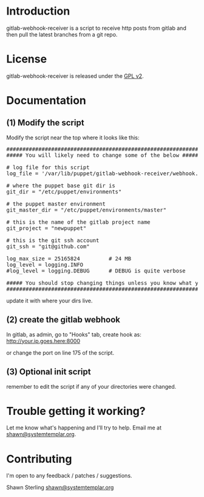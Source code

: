 # Introduction

gitlab-webhook-receiver is a script to receive http posts from gitlab and then
pull the latest branches from a git repo.


# License

gitlab-webhook-receiver is released under the [GPL v2](http://www.gnu.org/licenses/gpl-2.0.html).


# Documentation

(1) Modify the script
---------------------

Modify the script near the top where it looks like this:
<pre>
############################################################
##### You will likely need to change some of the below #####

# log file for this script
log_file = '/var/lib/puppet/gitlab-webhook-receiver/webhook.log'

# where the puppet base git dir is
git_dir = "/etc/puppet/environments"

# the puppet master environment
git_master_dir = "/etc/puppet/environments/master"

# this is the name of the gitlab project name
git_project = "newpuppet"

# this is the git ssh account
git_ssh = "git@github.com"

log_max_size = 25165824         # 24 MB
log_level = logging.INFO
#log_level = logging.DEBUG      # DEBUG is quite verbose

##### You should stop changing things unless you know what you are doing #####
##############################################################################
</pre>

update it with where your dirs live.


(2) create the gitlab webhook
-----------------------------

In gitlab, as admin, go to "Hooks" tab, create hook as:
http://your.ip.goes.here:8000

or change the port on line 175 of the script.


(3) Optional init script
------------------------

remember to edit the script if any of your directories were changed.


# Trouble getting it working?

Let me know what's happening and I'll try to help. Email me at
shawn@systemtemplar.org.


# Contributing

I'm open to any feedback / patches / suggestions.

Shawn Sterling shawn@systemtemplar.org
